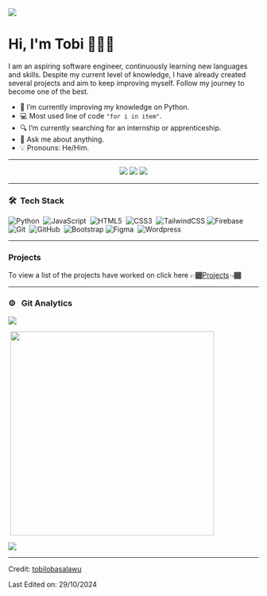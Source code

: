 <img src="https://github.com/tobilobasalawu/tobilobasalawu/blob/a17f97996a239a7d66753e4cb85e0f1258ffac28/Header%20Image.png">

# Hi, I'm Tobi 👨🏾‍💻
I am an aspiring software engineer, continuously learning new languages and skills. Despite my current level of knowledge, I have already created several projects and aim to keep improving myself. Follow my journey to become one of the best.

<!-- TODO: Add last video link -->

- :snake: I’m currently improving  my knowledge on Python.
- :computer: Most used line of code `"for i in item"`.
- 🔍 I’m currently searching for an internship or apprenticeship.
- :speech_balloon: Ask me about anything.
- :bulb: Pronouns: He/Him.

---

<p align="center">
<a href="https://www.linkedin.com/in/oluwatobi-s-637258246"><img src="https://img.shields.io/badge/-Tobi%20s-0077B5?style=for-the-badge&logo=Linkedin&logoColor=white"/></a>
<a href="mailto:tobisal.dev@gmail.com"><img src="https://img.shields.io/badge/-tobisal.dev@gmail.com-D14836?style=for-the-badge&logo=Gmail&logoColor=white"/></a>
<a href="https://snapchat.com/t/eFkvFTqm"><img src="https://img.shields.io/badge/Tobs-FFFC00?style=for-the-badge&logo=snapchat&logoColor=white"></a>
</p>
<hr>

### 🛠 &nbsp;Tech Stack

![Python](https://img.shields.io/badge/-Python-05122A?style=flat&logo=python)&nbsp;
![JavaScript](https://img.shields.io/badge/-JavaScript-05122A?style=flat&logo=javascript)&nbsp;
![HTML5](https://img.shields.io/badge/-HTML5-05122A?style=flat&logo=HTML5)&nbsp;
![CSS3](https://img.shields.io/badge/-CSS3-05122A?style=flat&logo=CSS3&logoColor=1572B6)&nbsp;
![TailwindCSS](https://img.shields.io/badge/Tailwind_CSS-38B2AC?style=for-the-badge&logo=tailwind-css&logoColor=white)
![Firebase](https://img.shields.io/badge/Firebase-F29D0C?style=for-the-badge&logo=firebase&logoColor=white)
![Git](https://img.shields.io/badge/-Git-05122A?style=flat&logo=git)&nbsp;
![GitHub](https://img.shields.io/badge/-GitHub-05122A?style=flat&logo=github)&nbsp;
![Bootstrap](https://img.shields.io/badge/-Bootstrap-05122A?style=flat&logo=bootstrap&logoColor=563D7C)
![Figma](https://img.shields.io/badge/-figma-05122A?style=flat&logo=figma)&nbsp;
![Wordpress](https://img.shields.io/badge/-wordpress-05122A?style=flat&logo=wordpress)&nbsp;
<hr>


### Projects
To view a list of the projects have worked on click here 👉🏾[Projects](https://github.com/tobilobasalawu/Projects)👈🏾

---

### ⚙️ &nbsp; Git Analytics
 
<p><img align="center" src="https://github-readme-stats.vercel.app/api?username=tobilobasalawu&theme=dark&show_icons=true"> </p>
<p>&nbsp;<img align="center" src="https://github-readme-stats.vercel.app/api/top-langs/?username=tobilobasalawu&theme=dark&layout=compact" width="410" /></p>
<p> <img align="center" src="https://github-readme-streak-stats.herokuapp.com/?user=tobilobasalawu&theme=vue-dark&hide_border=true"> </p>

------
Credit: [tobilobasalawu](https://github.com/tobilobasalawu)

Last Edited on: 29/10/2024

